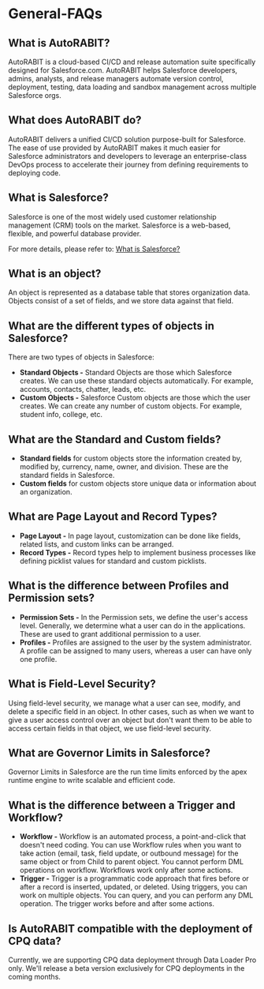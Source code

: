# General-FAQs

## What is AutoRABIT? <a href="#what-is-autorabit" id="what-is-autorabit"></a>

AutoRABIT is a cloud-based CI/CD and release automation suite specifically designed for Salesforce.com. AutoRABIT helps Salesforce developers, admins, analysts, and release managers automate version control, deployment, testing, data loading and sandbox management across multiple Salesforce orgs.

## What does AutoRABIT do? <a href="#what-does-autorabit-do" id="what-does-autorabit-do"></a>

AutoRABIT delivers a unified CI/CD solution purpose-built for Salesforce. The ease of use provided by AutoRABIT makes it much easier for Salesforce administrators and developers to leverage an enterprise-class DevOps process to accelerate their journey from defining requirements to deploying code.

## What is Salesforce? <a href="#what-is-salesforce" id="what-is-salesforce"></a>

Salesforce is one of the most widely used customer relationship management (CRM) tools on the market. Salesforce is a web-based, flexible, and powerful database provider.

For more details, please refer to: [What is Salesforce?](https://www.salesforcetutorial.com/what-is-salesforce-all-about-salesforce/)

## What is an object? <a href="#what-is-an-object" id="what-is-an-object"></a>

An object is represented as a database table that stores organization data. Objects consist of a set of fields, and we store data against that field.

## What are the different types of objects in Salesforce?

There are two types of objects in Salesforce:

* **Standard Objects -** Standard Objects are those which Salesforce creates. We can use these standard objects automatically. For example, accounts, contacts, chatter, leads, etc.
* **Custom Objects -** Salesforce Custom objects are those which the user creates. We can create any number of custom objects. For example, student info, college, etc.

## What are the Standard and Custom fields? <a href="#what-are-the-standard-and-custom-fields" id="what-are-the-standard-and-custom-fields"></a>

* **Standard fields** for custom objects store the information created by, modified by, currency, name, owner, and division. These are the standard fields in Salesforce.
* **Custom fields** for custom objects store unique data or information about an organization.

## What are Page Layout and Record Types? <a href="#what-is-page-layout-and-record-types" id="what-is-page-layout-and-record-types"></a>

* **Page Layout -** In page layout, customization can be done like fields, related lists, and custom links can be arranged.
* **Record Types -** Record types help to implement business processes like defining picklist values for standard and custom picklists.

## What is the difference between Profiles and Permission sets? <a href="#difference-between-profiles-and-permission-sets" id="difference-between-profiles-and-permission-sets"></a>

* **Permission Sets -** In the Permission sets, we define the user's access level. Generally, we determine what a user can do in the applications. These are used to grant additional permission to a user.
* **Profiles -** Profiles are assigned to the user by the system administrator. A profile can be assigned to many users, whereas a user can have only one profile.

## What is Field-Level Security? <a href="#briefly-describe-about-fieldlevel-security" id="briefly-describe-about-fieldlevel-security"></a>

Using field-level security, we manage what a user can see, modify, and delete a specific field in an object. In other cases, such as when we want to give a user access control over an object but don't want them to be able to access certain fields in that object, we use field-level security.

## What are Governor Limits in Salesforce?

Governor Limits in Salesforce are the run time limits enforced by the apex runtime engine to write scalable and efficient code.

## What is the difference between a Trigger and Workflow? <a href="#what-is-the-difference-between-trigger-and-workflow" id="what-is-the-difference-between-trigger-and-workflow"></a>

* **Workflow -** Workflow is an automated process, a point-and-click that doesn't need coding. You can use Workflow rules when you want to take action (email, task, field update, or outbound message) for the same object or from Child to parent object. You cannot perform DML operations on workflow. Workflows work only after some actions.
* **Trigger -** Trigger is a programmatic code approach that fires before or after a record is inserted, updated, or deleted. Using triggers, you can work on multiple objects. You can query, and you can perform any DML operation. The trigger works before and after some actions.

## Is AutoRABIT compatible with the deployment of CPQ data? <a href="#is-autorabit-compatible-with-the-deployment-of-cpq-data" id="is-autorabit-compatible-with-the-deployment-of-cpq-data"></a>

Currently, we are supporting CPQ data deployment through Data Loader Pro only. We'll release a beta version exclusively for CPQ deployments in the coming months.
